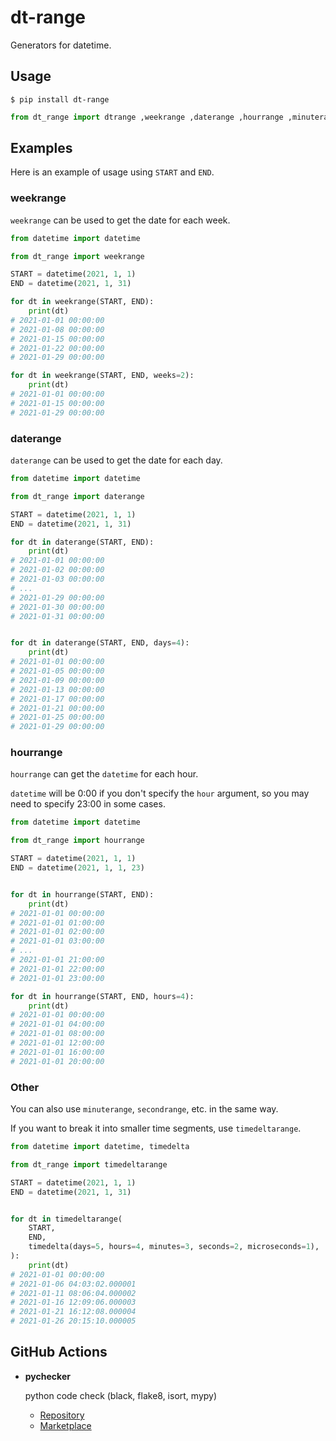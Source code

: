 # dt-range

Generators for datetime.

## Usage

```shell
$ pip install dt-range
```

```python
from dt_range import dtrange ,weekrange ,daterange ,hourrange ,minuterange ,secondrange ,millisecondrange ,microsecondrange ,timedeltarange
```

## Examples

Here is an example of usage using `START` and `END`.

### weekrange

`weekrange` can be used to get the date for each week.

```python
from datetime import datetime

from dt_range import weekrange

START = datetime(2021, 1, 1)
END = datetime(2021, 1, 31)

for dt in weekrange(START, END):
    print(dt)
# 2021-01-01 00:00:00
# 2021-01-08 00:00:00
# 2021-01-15 00:00:00
# 2021-01-22 00:00:00
# 2021-01-29 00:00:00

for dt in weekrange(START, END, weeks=2):
    print(dt)
# 2021-01-01 00:00:00
# 2021-01-15 00:00:00
# 2021-01-29 00:00:00
```

### daterange

`daterange` can be used to get the date for each day.

```python
from datetime import datetime

from dt_range import daterange

START = datetime(2021, 1, 1)
END = datetime(2021, 1, 31)

for dt in daterange(START, END):
    print(dt)
# 2021-01-01 00:00:00
# 2021-01-02 00:00:00
# 2021-01-03 00:00:00
# ...
# 2021-01-29 00:00:00
# 2021-01-30 00:00:00
# 2021-01-31 00:00:00


for dt in daterange(START, END, days=4):
    print(dt)
# 2021-01-01 00:00:00
# 2021-01-05 00:00:00
# 2021-01-09 00:00:00
# 2021-01-13 00:00:00
# 2021-01-17 00:00:00
# 2021-01-21 00:00:00
# 2021-01-25 00:00:00
# 2021-01-29 00:00:00
```

### hourrange

`hourrange` can get the `datetime` for each hour.

`datetime` will be 0:00 if you don't specify the `hour` argument, so you may need to specify 23:00 in some cases.

```python
from datetime import datetime

from dt_range import hourrange

START = datetime(2021, 1, 1)
END = datetime(2021, 1, 1, 23)


for dt in hourrange(START, END):
    print(dt)
# 2021-01-01 00:00:00
# 2021-01-01 01:00:00
# 2021-01-01 02:00:00
# 2021-01-01 03:00:00
# ...
# 2021-01-01 21:00:00
# 2021-01-01 22:00:00
# 2021-01-01 23:00:00

for dt in hourrange(START, END, hours=4):
    print(dt)
# 2021-01-01 00:00:00
# 2021-01-01 04:00:00
# 2021-01-01 08:00:00
# 2021-01-01 12:00:00
# 2021-01-01 16:00:00
# 2021-01-01 20:00:00
```

### Other

You can also use `minuterange`, `secondrange`, etc. in the same way.

If you want to break it into smaller time segments, use `timedeltarange`.

```python
from datetime import datetime, timedelta

from dt_range import timedeltarange

START = datetime(2021, 1, 1)
END = datetime(2021, 1, 31)


for dt in timedeltarange(
    START,
    END,
    timedelta(days=5, hours=4, minutes=3, seconds=2, microseconds=1),
):
    print(dt)
# 2021-01-01 00:00:00
# 2021-01-06 04:03:02.000001
# 2021-01-11 08:06:04.000002
# 2021-01-16 12:09:06.000003
# 2021-01-21 16:12:08.000004
# 2021-01-26 20:15:10.000005
```

## GitHub Actions

- **pychecker**

  python code check (black, flake8, isort, mypy)
  - [Repository](https://github.com/nanato12/pychecker)
  - [Marketplace](https://github.com/marketplace/actions/pychecker)
